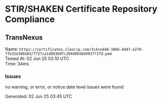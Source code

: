 # STIR/SHAKEN Certificate Repository Compliance

## TransNexus

Name: `https://certificates.clearip.com/3c4ce448-386b-4d47-a276-7fe32e380a83/f727ca1d883b97c284d9b5bb993772fd.pem`\
Tested At: 02 Jun 25 03:10 UTC\
Time: 34ms

### Issues

no warning, or error, or notice date level issues were found

Generated: 02 Jun 25 03:45 UTC